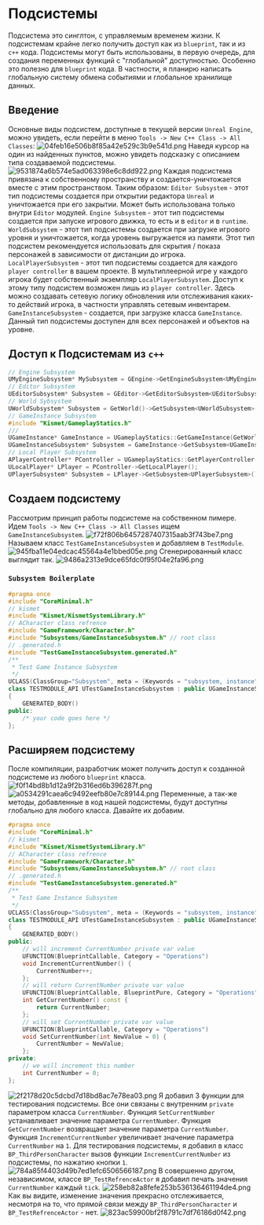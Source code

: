 # Подсистемы
Подсистема это синглтон, с управляемым временем жизни. К подсистемам крайне легко получить доступ как из `blueprint`, так и из `с++` кода.
Подсистемы могут быть использованы, в первую очередь, для создания переменных функций с "глобальной" доступностью. Особенно это полезно для `blueprint` кода.
В частности, я планирю написать глобальную систему обмена событиями и глобальное хранилище данных.
## Введение
Основные виды подсистем, доступные в текущей версии `Unreal Engine`, можно увидеть, если перейти в меню `Tools -> New C++ Class -> All Classes`:
![04feb16e506b8f85a42e529c3b9e541d.png](../images/04feb16e506b8f85a42e529c3b9e541d.png)
Наведя курсор на один из найденных пунктов, можно увидеть подсказку с описанием типа создаваемой подсистемы.
![9531874a6b574e5ad063398e6c8dd922.png](../images/9531874a6b574e5ad063398e6c8dd922.png)
Каждая подсистема привязана к собственному пространству и создается-уничтожается вместе с этим пространством.
Таким образом:
`Editor Subsystem` - этот тип подсистемы создается при открытии редактора `Unreal` и уничтожается при его закрытии. Может быть использована только внутри `Editor` модулей.
`Engine Subsystem` - этот тип подсистемы создается при запуске игрового движка, то есть и в `editor` и в `runtime`.
`WorldSubsystem` - этот тип подсистемы создается при загрузке игрового уровня и уничтожается, когда уровень выгружается из памяти. Этот тип подсистем рекомендуется использовать для скрытия / показа персонажей в зависимости от дистанции до игрока.
`LocalPlayerSubsystem` - этот тип подсистемы создается для каждого `player controller` в вашем проекте. В мультиплеерной игре у каждого игрока будет собственный экземпляр `LocalPlayerSubsystem`. Доступ к этому типу подсистем возможен лишь из `player controller`. Здесь можно создавать сетевую логику обновления или отслеживания каких-то действий игрока, в частности управлять сетевым инвентарем.
`GameInstanceSubsystem` - создается, при загрузке класса `GameInstance`. Данный тип подсистемы доступен для всех персонажей и объектов на уровне.
## Доступ к Подсистемам из `с++`
```cpp
// Engine Subsystem
UMyEngineSubsystem* MySubsystem = GEngine->GetEngineSubsystem<UMyEngineSubsystem>();
// Editor Subsystem
UEditorSubsystem* Subsystem = GEditor->GetEditorSubsystem<UEditorSubsystem>();
// World Sybsystem
UWorldSubsystem* Subsystem = GetWorld()->GetSubsystem<UWorldSubsystem>();
// GameInstance Subsystem
#include "Kismet/GameplayStatics.h"
///
UGameInstance* GameInstance = UGameplayStatics::GetGameInstance(GetWorld());
UGameInstanceSubsystem* Subsystem = GameInstance->GetSubsystem<UGameInstanceSubsystem>();
// Local Player Subsystem
APlayerController* PController = UGameplayStatics::GetPlayerController(GetWorld(), 0);
ULocalPlayer* LPlayer = PController->GetLocalPlayer();
UPlayerSubsystem* Subsystem = LPlayer->GetSubsystem<UPlayerSubsystem>();
```
## Создаем подсистему
Рассмотрим принцип работы подсистеме на собственном пимере.
Идем `Tools -> New C++ Class -> All Classes` ищем `GameInstanceSubsystem`.
![f72f806b6457287407315aab3f743be7.png](../images/f72f806b6457287407315aab3f743be7.png)
Называем класс `TestGameInstanceSubsystem` и добавляем в `TestModule`.
![945fba11e04edcac45564a4e1bbed05e.png](../images/945fba11e04edcac45564a4e1bbed05e.png)
Сгенерированный класс выглядит так.
![9486a2313e9dce65fdc0f95f04e2fa96.png](../images/9486a2313e9dce65fdc0f95f04e2fa96.png)
### `Subsystem Boilerplate`
```cpp
#pragma once
#include "CoreMinimal.h"
// kismet
#include "Kismet/KismetSystemLibrary.h"
// ACharacter class refrence
#include "GameFramework/Character.h"
#include "Subsystems/GameInstanceSubsystem.h" // root class
// .generated.h
#include "TestGameInstanceSubsystem.generated.h"
/**
 * Test Game Instance Subsystem
 */
UCLASS(ClassGroup="Subsystem", meta = (Keywords = "subsystem, instance")) // to simplify search of this subsystem's bp node
class TESTMODULE_API UTestGameInstanceSubsystem : public UGameInstanceSubsystem
{
	GENERATED_BODY()
public:
	/* your code goes here */
};
```
## Расширяем подсистему
После компиляции, разработчик может получить доступ к созданной подсистеме из любого `blueprint` класса.
![f0f14bd8b1d12a9f2b316ed6b396287f.png](../images/f0f14bd8b1d12a9f2b316ed6b396287f.png)
![a0534291caea6c9492eefb80e7c89144.png](../images/a0534291caea6c9492eefb80e7c89144.png)
Переменные, а так-же методы, добавленные в код нашей подсистемы, будут доступны глобально для любого класса.
Давайте их добавим.
```cpp
#pragma once
#include "CoreMinimal.h"
// kismet
#include "Kismet/KismetSystemLibrary.h"
// ACharacter class refrence
#include "GameFramework/Character.h"
#include "Subsystems/GameInstanceSubsystem.h" // root class
// .generated.h
#include "TestGameInstanceSubsystem.generated.h"
/**
 * Test Game Instance Subsystem
 */
UCLASS(ClassGroup="Subsystem", meta = (Keywords = "subsystem, instance")) // to simplify search of this subsystem's bp node
class TESTMODULE_API UTestGameInstanceSubsystem : public UGameInstanceSubsystem
{
	GENERATED_BODY()
public:
	// will increment CurrentNumber private var value
	UFUNCTION(BlueprintCallable, Category = "Operations")
	void IncrementCurrentNumber() {
		CurrentNumber++;
	};
	// will return CurrentNumber private var value
	UFUNCTION(BlueprintCallable, BlueprintPure, Category = "Operations")
	int GetCurrentNumber() const {
		return CurrentNumber;
	};
	// will set CurrentNumber private var value
	UFUNCTION(BlueprintCallable, Category = "Operations")
	void SetCurrentNumber(int NewValue = 0) {
		CurrentNumber = NewValue;
	};
private:
	// we will increment this number
	int CurrentNumber = 0;
};
```
![2f2178d20c5dcbd7d18bd8ac7e78ea03.png](../images/2f2178d20c5dcbd7d18bd8ac7e78ea03.png)
Я добавил 3 функции для тестирования подсистемы. Все они связаны с внутренним `private` параметром класса `CurrentNumber`.
Функция `SetCurrentNumber` устанавливает значение параметра `CurrentNumber`.
Функция `GetCurrentNumber` возвращает значение параметра `CurrentNumber`.
Функция `IncrementCurrentNumber` увеличивает значение параметра `CurrentNumber` на `1`.
Для тестирования подсистемы, я добавил в класс `BP_ThirdPersonCharacter` вызов функции `IncrementCurrentNumber` из подсистемы, по нажатию кнопки `1`.
![784a85f4403d49b7ed1efc6506566187.png](../images/784a85f4403d49b7ed1efc6506566187.png)
В совершенно другом, независимом, классе `BP_TestRefrenceActor` я добавил печать значения `CurrentNumber` каждый `tick`.
![258eb82a8fefe253b536136461194de4.png](../images/258eb82a8fefe253b536136461194de4.png)
Как вы видите, изменение значения прекрасно отслеживается, несмотря на то, что прямой связи между `BP_ThirdPersonCharacter` и `BP_TestRefrenceActor` - нет.
![823ac59900bf2f8791c7df76186d0f42.png](../images/823ac59900bf2f8791c7df76186d0f42.png)